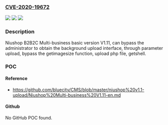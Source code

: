 ### [CVE-2020-19672](https://cve.mitre.org/cgi-bin/cvename.cgi?name=CVE-2020-19672)
![](https://img.shields.io/static/v1?label=Product&message=n%2Fa&color=blue)
![](https://img.shields.io/static/v1?label=Version&message=n%2Fa&color=blue)
![](https://img.shields.io/static/v1?label=Vulnerability&message=n%2Fa&color=brighgreen)

### Description

Niushop B2B2C Multi-business basic version V1.11, can bypass the administrator to obtain the background upload interface, through parameter upload, bypass the getimagesize function, upload php file, getshell.

### POC

#### Reference
- https://github.com/bluecity/CMS/blob/master/niushop%20v1.1-upload/Niushop%20Multi-business%20V1.11-en.md

#### Github
No GitHub POC found.

